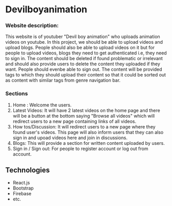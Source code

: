 # Devilboyanimation
### Website description:
This website is of youtuber "Devil boy animation" who uploads animation videos on youtube. In this project, we should be able to upload videos and upload blogs. People should also be able to upload videos on it but for people to upload videos, blogs they need to get authenticated i.e, they need to sign in. The content should be deleted if found problematic or irrelevant and should also provide users to delete the content they uploaded if they want. People should evenbe able to sign out. The content will be provided tags to which they should upload their content so that it could be sorted out as content with similar tags from genre navigation bar.

### Sections
1. Home : Welcome the users.
2. Latest Videos: It will have 2 latest videos on the home page and there will be a button at the bottom saying "Browse all videos" which will redirect users to a new page containing links of all videos.
3. How tos/Discussion: It will redirect users to a new page where they found user's videos. This page will also inform users that they can also sign in and upoad videos here and join in discussions.
4. Blogs: This will provide a section for written content uploaded by users.
5. Sign in / Sign out: For people to register account or log out from account.

## Technologies
- React.js
- Bootstrap
- Firebase
- etc.
